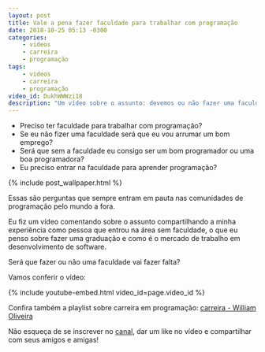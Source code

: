 ```yaml
---
layout: post
title: Vale a pena fazer faculdade para trabalhar com programação
date: 2018-10-25 05:13 -0300
categories:
    - videos
    - carreira
    - programação
tags:
    - videos
    - carreira
    - programação
video_id: DukhWWWzi18
description: "Um vídeo sobre o assunto: devemos ou não fazer uma faculdade para trabalhar com programação. Vale a pena fazer faculdade para trabalhar com programação?"
---
```


- Preciso ter faculdade para trabalhar com programação?
- Se eu não fizer uma faculdade será que eu vou arrumar um bom emprego?
- Será que sem a faculdade eu consigo ser um bom programador ou uma boa programadora?
- Eu preciso entrar na faculdade para aprender programação?

{% include post_wallpaper.html %}

Essas são perguntas que sempre entram em pauta nas comunidades de programação pelo mundo a fora.

Eu fiz um vídeo comentando sobre o assunto compartilhando a minha experiência como pessoa que entrou na área sem faculdade, o que eu penso sobre fazer uma graduação e como é o mercado de trabalho em desenvolvimento de software.

Será que fazer ou não uma faculdade vai fazer falta?

Vamos conferir o vídeo:

{% include youtube-embed.html video_id=page.video_id %}

Confira também a playlist sobre carreira em programação: [carreira - William Oliveira](https://www.youtube.com/watch?v=DukhWWWzi18&list=PL46DzgkNWD2EyeIQgYzDB6DGe2PE5u1-m)

Não esqueça de se inscrever no [canal](https://www.youtube.com/c/WilliamOliveiraS), dar um like no vídeo e compartilhar com seus amigos e amigas!

